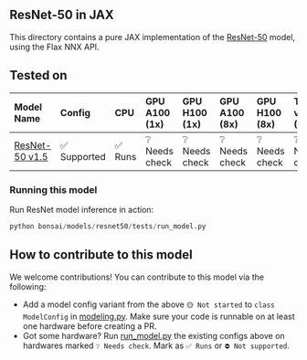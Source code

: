 ## ResNet-50 in JAX

This directory contains a pure JAX implementation of the [ResNet-50](https://huggingface.co/microsoft/resnet-50) model, using the Flax NNX API.

## Tested on

| Model Name | Config | CPU | GPU A100 (1x) | GPU H100 (1x) | GPU A100 (8x) | GPU H100 (8x) | TPU v2 (8x) | TPU v5e (1x) |
| :--- | :--- | :--- | :--- | :--- | :--- | :--- | :--- | :--- |
| [ResNet-50 v1.5](https://huggingface.co/microsoft/resnet-50) | ✅ Supported | ✅ Runs |  ❔ Needs check | ❔ Needs check | ❔ Needs check | ❔ Needs check   | ❔ Needs check  | ❔ Needs check  |

### Running this model

Run ResNet model inference in action:

```python
python bonsai/models/resnet50/tests/run_model.py
```


## How to contribute to this model

We welcome contributions! You can contribute to this model via the following:
* Add a model config variant from the above `🟡 Not started` to `class ModelConfig` in [modeling.py](modeling.py). Make sure your code is runnable on at least one hardware before creating a PR.
* Got some hardware? Run [run_model.py](tests/run_model.py) the existing configs above on hardwares marked `❔ Needs check`. Mark as `✅ Runs` or `⛔️ Not supported`.

